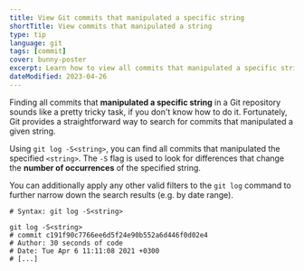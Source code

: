 ```yaml
---
title: View Git commits that manipulated a specific string
shortTitle: View commits that manipulated a string
type: tip
language: git
tags: [commit]
cover: bunny-poster
excerpt: Learn how to view all commits that manipulated a specific string in a Git repository.
dateModified: 2023-04-26
---
```


Finding all commits that **manipulated a specific string** in a Git repository sounds like a pretty tricky task, if you don't know how to do it. Fortunately, Git provides a straightforward way to search for commits that manipulated a given string.

Using `git log -S<string>`, you can find all commits that manipulated the specified `<string>`. The `-S` flag is used to look for differences that change the **number of occurrences** of the specified string.

You can additionally apply any other valid filters to the `git log` command to further narrow down the search results (e.g. by date range).

```shell
# Syntax: git log -S<string>

git log -S<string>
# commit c191f90c7766ee6d5f24e90b552a6d446f0d02e4
# Author: 30 seconds of code
# Date: Tue Apr 6 11:11:08 2021 +0300
# [...]
```
